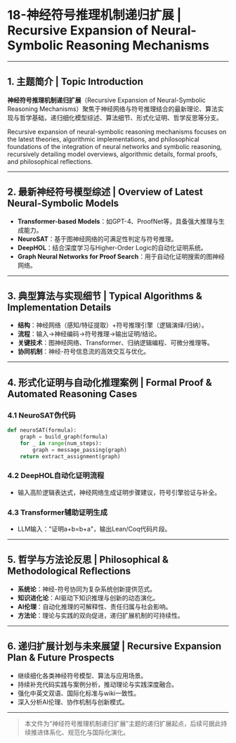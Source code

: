 # 18-神经符号推理机制递归扩展 | Recursive Expansion of Neural-Symbolic Reasoning Mechanisms

---

## 1. 主题简介 | Topic Introduction

**神经符号推理机制递归扩展**（Recursive Expansion of Neural-Symbolic Reasoning Mechanisms）聚焦于神经网络与符号推理结合的最新理论、算法实现与哲学基础，递归细化模型综述、算法细节、形式化证明、哲学反思等分支。

Recursive expansion of neural-symbolic reasoning mechanisms focuses on the latest theories, algorithmic implementations, and philosophical foundations of the integration of neural networks and symbolic reasoning, recursively detailing model overviews, algorithmic details, formal proofs, and philosophical reflections.

---

## 2. 最新神经符号模型综述 | Overview of Latest Neural-Symbolic Models

- **Transformer-based Models**：如GPT-4、ProofNet等，具备强大推理与生成能力。
- **NeuroSAT**：基于图神经网络的可满足性判定与符号推理。
- **DeepHOL**：结合深度学习与Higher-Order Logic的自动化证明系统。
- **Graph Neural Networks for Proof Search**：用于自动化证明搜索的图神经网络。

---

## 3. 典型算法与实现细节 | Typical Algorithms & Implementation Details

- **结构**：神经网络（感知/特征提取）+符号推理引擎（逻辑演绎/归纳）。
- **流程**：输入→神经编码→符号推理→输出证明/结论。
- **关键技术**：图神经网络、Transformer、归纳逻辑编程、可微分推理等。
- **协同机制**：神经-符号信息流的高效交互与优化。

---

## 4. 形式化证明与自动化推理案例 | Formal Proof & Automated Reasoning Cases

### 4.1 NeuroSAT伪代码

```python
def neuroSAT(formula):
    graph = build_graph(formula)
    for _ in range(num_steps):
        graph = message_passing(graph)
    return extract_assignment(graph)
```

### 4.2 DeepHOL自动化证明流程

- 输入高阶逻辑表达式，神经网络生成证明步骤建议，符号引擎验证与补全。

### 4.3 Transformer辅助证明生成

- LLM输入："证明a+b=b+a"，输出Lean/Coq代码片段。

---

## 5. 哲学与方法论反思 | Philosophical & Methodological Reflections

- **系统论**：神经-符号协同为复杂系统创新提供范式。
- **知识进化论**：AI驱动下知识推理与创新的动态演化。
- **AI伦理**：自动化推理的可解释性、责任归属与社会影响。
- **方法论**：理论与实践的双向促进，递归扩展机制的可持续性。

---

## 6. 递归扩展计划与未来展望 | Recursive Expansion Plan & Future Prospects

- 继续细化各类神经符号模型、算法与应用场景。
- 持续补充代码实践与案例分析，推动理论与实践深度融合。
- 强化中英文双语、国际化标准与wiki一致性。
- 深入分析AI伦理、协作机制与创新模式。

---

> 本文件为“神经符号推理机制递归扩展”主题的递归扩展起点，后续可据此持续推进体系化、规范化与国际化演化。
